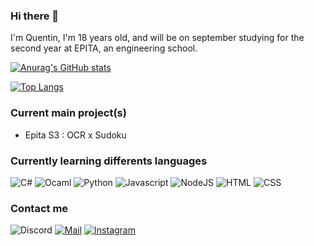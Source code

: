 ### Hi there 👋
I'm Quentin, I'm 18 years old, and will be on september studying for the second year at EPITA, an engineering school.

[![Anurag's GitHub stats](https://github-readme-stats.vercel.app/api?username=QuentinAM&theme=radical)](https://github.com/anuraghazra/github-readme-stats)

[![Top Langs](https://github-readme-stats.vercel.app/api/top-langs/?username=QuentinAM&theme=radical)](https://github.com/anuraghazra/github-readme-stats)

### Current main project(s)

- Epita S3 : OCR x Sudoku

### Currently learning differents languages
<p>
<img alt="C#" src="https://img.shields.io/badge/C%23-239120?style=for-the-badge&logo=c-sharp&logoColor=white" />
<img alt="Ocaml" src="https://img.shields.io/badge/-Ocaml-e67e22?style=flat-square&logo=ocaml&logoColor=white" />
<img alt="Python" src="https://img.shields.io/badge/Python-3776AB?style=for-the-badge&logo=python&logoColor=white" />
<img alt="Javascript" src="https://img.shields.io/badge/JavaScript-323330?style=for-the-badge&logo=javascript&logoColor=F7DF1E" />
<img alt="NodeJS" src="https://img.shields.io/badge/Node.js-43853D?style=for-the-badge&logo=node.js&logoColor=white" />
<img alt="HTML" src="https://img.shields.io/badge/HTML5-E34F26?style=for-the-badge&logo=html5&logoColor=white" />
<img alt="CSS" src="https://img.shields.io/badge/CSS-239120?&style=for-the-badge&logo=css3&logoColor=white" />
</p>

### Contact me
![Discord](https://img.shields.io/badge/Discord-FoxT3c%233230-blue?style=for-the-badge&logo=discord&logoColor=white)
[![Mail](https://img.shields.io/badge/Mail-quentin.abel--marceau%40epita.fr-red)](mailto:quentin.abel-marceau@epita.fr)
[![Instagram](https://img.shields.io/badge/Instagram-quentin_abm-purple?style=for-the-badge&logo=Instagram&logoColor=white)](https://www.instagram.com/quentin_abm/)
